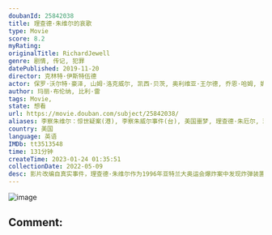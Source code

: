 ```yaml
---
doubanId: 25842038
title: 理查德·朱维尔的哀歌
type: Movie
score: 8.2
myRating: 
originalTitle: RichardJewell
genre: 剧情, 传记, 犯罪
datePublished: 2019-11-20
director: 克林特·伊斯特伍德
actor: 保罗·沃尔特·豪泽, 山姆·洛克威尔, 凯西·贝茨, 奥利维亚·王尔德, 乔恩·哈姆, 妮娜·阿里安达, 伊恩·戈麦斯, 兰德尔·, 韦恩·杜瓦尔, 亚历克斯·柯林斯, 迈克·普涅夫斯基, 米切尔·霍格, 大卫·莫拉蒂, 比利·斯洛特, 迪伦·库斯曼, 肯德里克·克罗斯, 施奎塔·詹姆斯, 吉尔, 大卫·安, 查尔斯·格林, 大卫·伦格尔, 马洛里·霍夫, 罗伯特·廷斯利, 约翰·盖蒂尔, 本杰明·韦弗, 德克斯特·蒂利什, 布兰登·斯坦利, 瑞安·博兹, 尼科·尼科特拉, 弗兰科·卡斯坦, 大卫·德弗里斯, 马克斯·比克霍普, 肖恩·韦斯顿·萨克, 维多利亚·佩吉·沃特金斯, 希瑟·坎特, 丹尼尔·安农内
author: 玛丽·布伦纳, 比利·雷
tags: Movie, 
state: 想看
url: https://movie.douban.com/subject/25842038/
aliases: 李察朱维尔：惊世疑案(港), 李察朱威尔事件(台), 美国噩梦, 理查德·朱厄尔, 理查德·朱厄尔的悲歌, 理查德·朱厄尔的歌谣, 理查德·朱维尔的歌谣, 理查德·杰威尔的歌谣, The_Ballad_of_Richard_Jewell, American_Nightmare, American_Nightmare__The_Ballad_of_Richard_Jewell
country: 美国
language: 英语
IMDb: tt3513548
time: 131分钟
createTime: 2023-01-24 01:35:51
collectionDate: 2022-05-09
desc: 影片改编自真实事件，理查德·朱维尔作为1996年亚特兰大奥运会爆炸案中发现炸弹装置的保安，而被全世界所熟知。当时他迅速采取行动，拯救了无数生命而成为英雄。但在几天之内，情况就急转直下，梦想成为执法者的...
---
```


![image](p2578705064.jpg)

Comment: 
---

